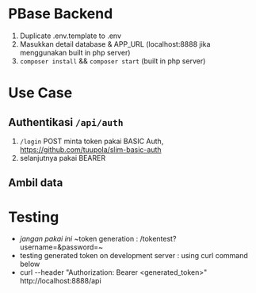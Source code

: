 # PBase Backend

1. Duplicate .env.template to .env
2. Masukkan detail database & APP_URL (localhost:8888 jika menggunakan built in php server)
3. `composer install` && `composer start` (built in php server)

# Use Case

## Authentikasi `/api/auth`
1. `/login` POST minta token pakai BASIC Auth, https://github.com/tuupola/slim-basic-auth
2. selanjutnya pakai BEARER

## Ambil data

# Testing
- *jangan pakai ini* ~token generation : /tokentest?username=<username>&password=<username>~
- testing generated token on development server : using curl command below
- curl --header "Authorization: Bearer <generated_token>" http://localhost:8888/api
